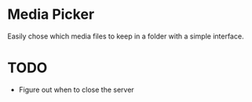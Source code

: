 # Media Picker
Easily chose which media files to keep in a folder with a simple interface.


# TODO
- Figure out when to close the server